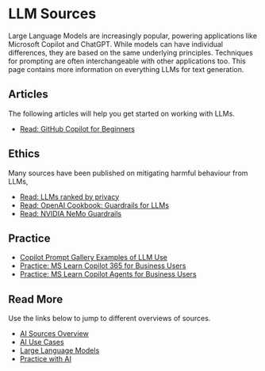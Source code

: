 # LLM Sources

Large Language Models are increasingly popular, powering applications 
like Microsoft Copilot and ChatGPT. While models can have individual differences, 
they are based on the same underlying principles. Techniques for prompting are 
often interchangeable with other applications too. This page contains more 
information on everything LLMs for text generation.

## Articles

The following articles will help you get started on working with LLMs.

- [Read: GitHub Copilot for Beginners](https://github.blog/ai-and-ml/github-copilot/github-for-beginners-how-to-get-llms-to-do-what-you-want/)

## Ethics

Many sources have been published on mitigating harmful behaviour from LLMs, 

- [Read: LLMs ranked by privacy](https://blog.incogni.com/ai-llm-privacy-ranking-2025/)
- [Read: OpenAI Cookbook: Guardrails for LLMs](https://cookbook.openai.com/examples/how_to_use_guardrails)
- [Read: NVIDIA NeMo Guardrails](https://github.com/NVIDIA/NeMo-Guardrails)

## Practice

- [Copilot Prompt Gallery Examples of LLM Use](https://copilot.cloud.microsoft/en-US/prompts)
- [Practice: MS Learn Copilot 365 for Business Users](https://learn.microsoft.com/en-us/training/courses/ms-4023)
- [Practice: MS Learn Copilot Agents for Business Users](https://learn.microsoft.com/en-us/training/courses/ms-4019)

## Read More

Use the links below to jump to different overviews of sources.

- [AI Sources Overview](AI_sources)
- [AI Use Cases](AI_use_cases)
- [Large Language Models](LLM_sources)
- [Practice with AI](exercises)